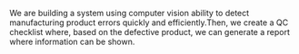 We are building a system using computer vision ability to detect manufacturing product errors quickly and efficiently.Then, we create a QC checklist where, based on the defective product, we can generate a report where information can be shown.
